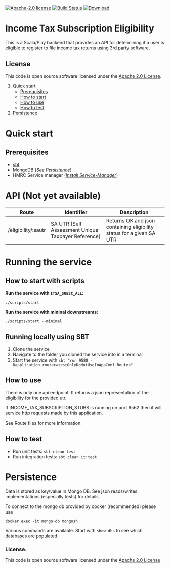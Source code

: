 [![Apache-2.0 license](http://img.shields.io/badge/license-Apache-brightgreen.svg)](http://www.apache.org/licenses/LICENSE-2.0.html)
[![Build Status](https://travis-ci.org/hmrc/income-tax-subscription-eligibility.svg)](https://travis-ci.org/hmrc/income-tax-subscription-eligibility)
[![Download](https://api.bintray.com/packages/hmrc/releases/income-tax-subscription-eligibility/images/download.svg)](https://bintray.com/hmrc/releases/income-tax-subscription-eligibility/_latestVersion)

# Income Tax Subscription Eligibility

This is a Scala/Play backend that provides an API for determining if a user is eligible to register to file income tax returns using 3rd party software.

## License

This code is open source software licensed under the [Apache 2.0 License]("http://www.apache.org/licenses/LICENSE-2.0.html").

1. [Quick start](#Quick-start)
    - [Prerequisites](#Prerequisites)
    - [How to start](#How-to-start)
    - [How to use](#How-to-use)
    - [How to test](#How-to-test)
2. [Persistence](#Persistence)

# Quick start

## Prerequisites

* [sbt](http://www.scala-sbt.org/)
* MongoDB (*[See Persistence](#Persistence)*)
* HMRC Service manager (*[Install Service-Manager](https://github.com/hmrc/service-manager/wiki/Install#install-service-manager)*)

# API (Not yet available)

| Route               | Identifier                                         | Description                                 |
| ------------------- | -------------------------------------------------- | ------------------------------------------- |
| /eligibility/:sautr | SA UTR (Self Assessment Unique Taxpayer Reference) | Returns OK and json containing eligibility status for a given SA UTR |

# Running the service

## How to start with scripts

**Run the service with `ITSA_SUBSC_ALL`:**  
```
./scripts/start
```

**Run the service with mininal downstreams:**  
```
./scripts/start --minimal
```

## Running locally using SBT

1. Clone the service
2. Navigate to the folder you cloned the service into in a terminal
3. Start the service with `sbt "run 9588 -Dapplication.router=testOnlyDoNotUseInAppConf.Routes"`

## How to use

There is only one api endpoint.  It returns a json representation of the eligibility for the provided utr.

If INCOME_TAX_SUBSCRIPTION_STUBS is running on port 9562 then it will service http requests made by this application.

See Route files for more information.

## How to test

* Run unit tests: `sbt clean test`
* Run integration tests: `sbt clean it:test`

# Persistence

Data is stored as key/value in Mongo DB. See json reads/writes implementations (especially tests) for details.

To connect to the mongo db provided by docker (recommended) please use

```
docker exec -it mongo-db mongosh
```

Various commands are available.  Start with `show dbs` to see which databases are populated.

### License.
 
This code is open source software licensed under the [Apache 2.0 License]("http://www.apache.org/licenses/LICENSE-2.0.html")
